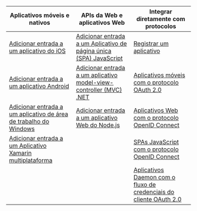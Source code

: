 | Aplicativos móveis e nativos | APIs da Web e aplicativos Web | Integrar diretamente com protocolos |
| --- | --- | --- |
| [Adicionar entrada a um aplicativo do iOS](../articles/active-directory/develop/GuidedSetups/active-directory-ios.md) | [Adicionar entrada a um Aplicativo de página única (SPA) JavaScript](../articles/active-directory/develop/GuidedSetups/active-directory-javascriptspa.md) |[Registrar um aplicativo](../articles/active-directory/develop/active-directory-v2-app-registration.md) | 
| [Adicionar entrada a um aplicativo Android](../articles/active-directory/develop/guidedsetups/active-directory-mobileanddesktopapp-android-intro.md) | [Adicionar entrada a um aplicativo model-view-controller (MVC) .NET](../articles/active-directory/develop/guidedsetups/active-directory-serversidewebapp-aspnetwebappowin-intro.md) |[Aplicativos móveis com o protocolo OAuth 2.0](../articles/active-directory/develop/active-directory-v2-protocols-oauth-code.md) |
| [Adicionar entrada a um aplicativo de área de trabalho do Windows](../articles/active-directory/develop/guidedsetups/active-directory-mobileanddesktopapp-windowsdesktop-intro.md) |[Adicionar entrada a um aplicativo Web do Node.js](../articles/active-directory/develop/active-directory-v2-devquickstarts-node-web.md) |[Aplicativos Web com o protocolo OpenID Connect](../articles/active-directory/develop/active-directory-v2-protocols-oidc.md) |
| [Adicionar entrada a um Aplicativo Xamarin multiplataforma](https://github.com/Azure-Samples/active-directory-xamarin-native-v2)|  |[SPAs JavaScript com o protocolo OpenID Connect](../articles/active-directory/develop/active-directory-v2-protocols-implicit.md) |
|  |  | [Aplicativos Daemon com o fluxo de credenciais do cliente OAuth 2.0](../articles/active-directory/develop/active-directory-v2-protocols-oauth-client-creds.md) |

